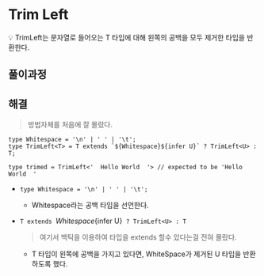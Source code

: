 # Trim Left<T>

<aside>
💡 TrimLeft<T>는 문자열로 들어오는 T 타입에 대해 왼쪽의 공백을 모두 제거한 타입을 반환한다.

</aside>

## 풀이과정

## 해결

> 방법자체를 처음에 잘 몰랐다.
> 

```tsx
type Whitespace = '\n' | ' ' | '\t';
type TrimLeft<T> = T extends `${Whitespace}${infer U}` ? TrimLeft<U> : T;

type trimed = TrimLeft<'  Hello World  '> // expected to be 'Hello World  '
```

- `type Whitespace = '\n' | ' ' | '\t';`
    - Whitespace라는 공백 타입을 선언한다.
    
- `T extends `${Whitespace}${infer U}` ? TrimLeft<U> : T`
    
    > 여기서 백틱을 이용하여 타입을 extends 할수 있다는걸 전혀 몰랐다.
    > 
    - T 타입이 왼쪽에 공백을 가지고 있다면, WhiteSpace가 제거된 U 타입을 반환하도록 했다.